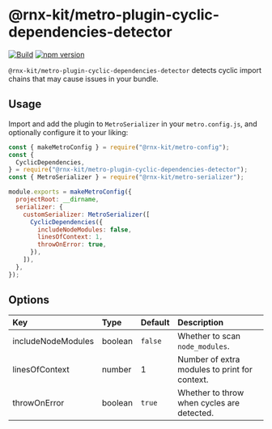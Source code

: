 <!--remove-block start-->

# @rnx-kit/metro-plugin-cyclic-dependencies-detector

[![Build](https://github.com/microsoft/rnx-kit/actions/workflows/build.yml/badge.svg)](https://github.com/microsoft/rnx-kit/actions/workflows/build.yml)
[![npm version](https://img.shields.io/npm/v/@rnx-kit/metro-plugin-cyclic-dependencies-detector)](https://www.npmjs.com/package/@rnx-kit/metro-plugin-cyclic-dependencies-detector)

<!--remove-block end-->

`@rnx-kit/metro-plugin-cyclic-dependencies-detector` detects cyclic import
chains that may cause issues in your bundle.

## Usage

Import and add the plugin to `MetroSerializer` in your `metro.config.js`, and
optionally configure it to your liking:

```js
const { makeMetroConfig } = require("@rnx-kit/metro-config");
const {
  CyclicDependencies,
} = require("@rnx-kit/metro-plugin-cyclic-dependencies-detector");
const { MetroSerializer } = require("@rnx-kit/metro-serializer");

module.exports = makeMetroConfig({
  projectRoot: __dirname,
  serializer: {
    customSerializer: MetroSerializer([
      CyclicDependencies({
        includeNodeModules: false,
        linesOfContext: 1,
        throwOnError: true,
      }),
    ]),
  },
});
```

## Options

| Key                | Type    | Default | Description                                   |
| :----------------- | :------ | :------ | :-------------------------------------------- |
| includeNodeModules | boolean | `false` | Whether to scan `node_modules`.               |
| linesOfContext     | number  | 1       | Number of extra modules to print for context. |
| throwOnError       | boolean | `true`  | Whether to throw when cycles are detected.    |
